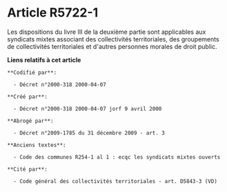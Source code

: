 # Article R5722-1

Les dispositions du livre III de la deuxième partie sont applicables aux syndicats mixtes associant des collectivités
territoriales, des groupements de collectivités territoriales et d'autres personnes morales de droit public.

**Liens relatifs à cet article**

	**Codifié par**:

	  - Décret n°2000-318 2000-04-07

	**Créé par**:

	  - Décret n°2000-318 2000-04-07 jorf 9 avril 2000

	**Abrogé par**:

	  - Décret n°2009-1785 du 31 décembre 2009 - art. 3

	**Anciens textes**:

	  - Code des communes R254-1 al 1 : ecqc les syndicats mixtes ouverts

	**Cité par**:

	  - Code général des collectivités territoriales - art. D5843-3 (VD)
